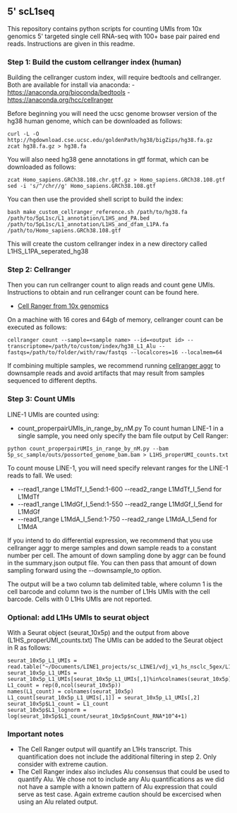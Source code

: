 ## 5' scL1seq

This repository contains python scripts for counting UMIs from 10x genomics 5' targeted 
single cell RNA-seq with 100+ base pair paired end reads. Instructions are given in this
readme.

### Step 1: Build the custom cellranger index (human)
Building the cellranger custom index, will require bedtools and cellranger. Both are
available for install via anaconda:
-https://anaconda.org/bioconda/bedtools
-https://anaconda.org/hcc/cellranger

Before beginning you will need the ucsc genome browser version of the hg38 human genome,
which can be downloaded as follows:
```
curl -L -O http://hgdownload.cse.ucsc.edu/goldenPath/hg38/bigZips/hg38.fa.gz
zcat hg38.fa.gz > hg38.fa
```

You will also need hg38 gene annotations in gtf format, which can be downloaded as follows:

```curl -L -O https://ftp.ensembl.org/pub/release-108/gtf/homo_sapiens/Homo_sapiens.GRCh38.108.gtf.gz
zcat Homo_sapiens.GRCh38.108.chr.gtf.gz > Homo_sapiens.GRCh38.108.gtf
sed -i 's/^/chr//g' Homo_sapiens.GRCh38.108.gtf
```

You can then use the provided shell script to build the index:
```
bash make_custom_cellranger_reference.sh /path/to/hg38.fa /path/to/5pL1sc/L1_annotation/L1HS_and_PA.bed /path/to/5pL1sc/L1_annotation/L1HS_and_dfam_L1PA.fa /path/to/Homo_sapiens.GRCh38.108.gtf
```

This will create the custom cellranger index in a new directory called L1HS\_L1PA\_seperated\_hg38

### Step 2: Cellranger

Then you can run cellranger count to align reads and count gene UMIs. Instructions to
obtain and run cellranger count can be found here.
- [Cell Ranger from 10x genomics](https://support.10xgenomics.com/single-cell-gene-expression/software/pipelines/latest/using/count)

On a machine with 16 cores and 64gb of memory, cellranger count can be executed as follows:
```
cellranger count --sample=<sample name> --id=<output id> --transcriptome=/path/to/custom/index/hg38_L1_Alu --fastqs=/path/to/folder/with/raw/fastqs --localcores=16 --localmem=64
```

If combining multiple samples, we recommend running [cellranger aggr](https://support.10xgenomics.com/single-cell-gene-expression/software/pipelines/latest/using/aggregate) to downsample reads
and avoid artifacts that may result from samples sequenced to different depths.

### Step 3: Count UMIs
LINE-1 UMIs are counted using:
- count\_properpairUMIs\_in\_range\_by\_nM.py
To count human LINE-1 in a single sample, you need only specify the bam file output by
Cell Ranger:
```
python count_properpairUMIs_in_range_by_nM.py --bam 5p_sc_sample/outs/possorted_genome_bam.bam > L1HS_properUMI_counts.txt
```

To count mouse LINE-1, you will need specify relevant ranges for the LINE-1 reads to fall.
We used:
  * --read1\_range L1MdTf\_I\_5end:1-600 --read2\_range L1MdTf\_I\_5end for L1MdTf
  * --read1\_range L1MdGf\_I\_5end:1-550 --read2\_range L1MdGf\_I\_5end for L1MdGf
  * --read1\_range L1MdA\_I\_5end:1-750 --read2\_range L1MdA\_I\_5end for L1MdA

If you intend to do differential expression, we recommend that you use cellranger aggr
to merge samples and down sample reads to a constant number per cell. The amount of
down sampling done by aggr can be found in the summary.json output file. You can then
pass that amount of down sampling forward using the --downsample_to option.

The output will be a two column tab delimited table, where column 1 is the cell barcode
and column two is the number of L1Hs UMIs with the cell barcode. Cells with 0 L1Hs UMIs
are not reported.

### Optional: add L1Hs UMIs to seurat object

With a Seurat object (seurat\_10x5p) and the output from above (L1HS\_properUMI\_counts.txt)
The UMIs can be added to the Seurat object in R as follows:
```
seurat_10x5p_L1_UMIs = read.table("~/Documents/LINE1_projects/sc_LINE1/vdj_v1_hs_nsclc_5gex/L1HS_properUMI_counts.txt",sep='\t')
seurat_10x5p_L1_UMIs = seurat_10x5p_L1_UMIs[seurat_10x5p_L1_UMIs[,1]%in%colnames(seurat_10x5p),]
L1_count = rep(0,ncol(seurat_10x5p))
names(L1_count) = colnames(seurat_10x5p)
L1_count[seurat_10x5p_L1_UMIs[,1]] = seurat_10x5p_L1_UMIs[,2]
seurat_10x5p$L1_count = L1_count
seurat_10x5p$L1_lognorm = log(seurat_10x5p$L1_count/seurat_10x5p$nCount_RNA*10^4+1)
```

### Important notes
- The Cell Ranger output will quantify an L1Hs transcript. This quantification does not
include the additional filtering in step 2. Only consider with extreme caution.
- The Cell Ranger index also includes Alu consensus that could be used to quantify Alu.
We chose not to include any Alu quantifications as we did not have a sample with a known
pattern of Alu expression that could serve as test case. Again extreme caution should be
excercised when using an Alu related output.
